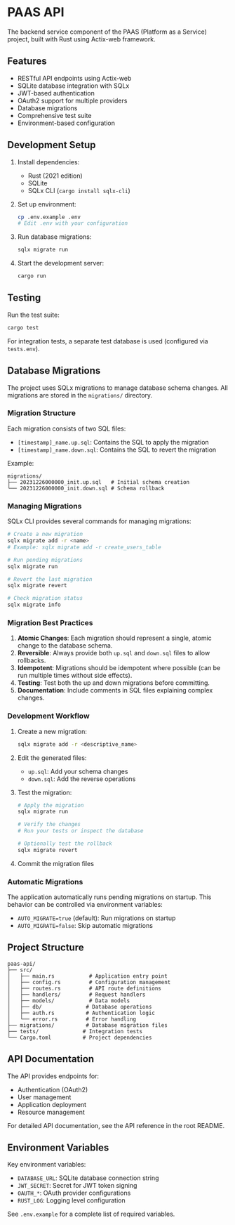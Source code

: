 # PAAS API

The backend service component of the PAAS (Platform as a Service) project, built with Rust using Actix-web framework.

## Features

- RESTful API endpoints using Actix-web
- SQLite database integration with SQLx
- JWT-based authentication
- OAuth2 support for multiple providers
- Database migrations
- Comprehensive test suite
- Environment-based configuration

## Development Setup

1. Install dependencies:
   - Rust (2021 edition)
   - SQLite
   - SQLx CLI (`cargo install sqlx-cli`)

2. Set up environment:
   ```bash
   cp .env.example .env
   # Edit .env with your configuration
   ```

3. Run database migrations:
   ```bash
   sqlx migrate run
   ```

4. Start the development server:
   ```bash
   cargo run
   ```

## Testing

Run the test suite:
```bash
cargo test
```

For integration tests, a separate test database is used (configured via `tests.env`).

## Database Migrations

The project uses SQLx migrations to manage database schema changes. All migrations are stored in the `migrations/` directory.

### Migration Structure

Each migration consists of two SQL files:
- `[timestamp]_name.up.sql`: Contains the SQL to apply the migration
- `[timestamp]_name.down.sql`: Contains the SQL to revert the migration

Example:
```
migrations/
├── 20231226000000_init.up.sql   # Initial schema creation
└── 20231226000000_init.down.sql # Schema rollback
```

### Managing Migrations

SQLx CLI provides several commands for managing migrations:

```bash
# Create a new migration
sqlx migrate add -r <name>
# Example: sqlx migrate add -r create_users_table

# Run pending migrations
sqlx migrate run

# Revert the last migration
sqlx migrate revert

# Check migration status
sqlx migrate info
```

### Migration Best Practices

1. **Atomic Changes**: Each migration should represent a single, atomic change to the database schema.
2. **Reversible**: Always provide both `up.sql` and `down.sql` files to allow rollbacks.
3. **Idempotent**: Migrations should be idempotent where possible (can be run multiple times without side effects).
4. **Testing**: Test both the up and down migrations before committing.
5. **Documentation**: Include comments in SQL files explaining complex changes.

### Development Workflow

1. Create a new migration:
   ```bash
   sqlx migrate add -r <descriptive_name>
   ```

2. Edit the generated files:
   - `up.sql`: Add your schema changes
   - `down.sql`: Add the reverse operations

3. Test the migration:
   ```bash
   # Apply the migration
   sqlx migrate run
   
   # Verify the changes
   # Run your tests or inspect the database
   
   # Optionally test the rollback
   sqlx migrate revert
   ```

4. Commit the migration files

### Automatic Migrations

The application automatically runs pending migrations on startup. This behavior can be controlled via environment variables:

- `AUTO_MIGRATE=true` (default): Run migrations on startup
- `AUTO_MIGRATE=false`: Skip automatic migrations

## Project Structure

```
paas-api/
├── src/
│   ├── main.rs           # Application entry point
│   ├── config.rs         # Configuration management
│   ├── routes.rs         # API route definitions
│   ├── handlers/         # Request handlers
│   ├── models/           # Data models
│   ├── db/              # Database operations
│   ├── auth.rs          # Authentication logic
│   └── error.rs         # Error handling
├── migrations/          # Database migration files
├── tests/              # Integration tests
└── Cargo.toml          # Project dependencies
```

## API Documentation

The API provides endpoints for:
- Authentication (OAuth2)
- User management
- Application deployment
- Resource management

For detailed API documentation, see the API reference in the root README.

## Environment Variables

Key environment variables:
- `DATABASE_URL`: SQLite database connection string
- `JWT_SECRET`: Secret for JWT token signing
- `OAUTH_*`: OAuth provider configurations
- `RUST_LOG`: Logging level configuration

See `.env.example` for a complete list of required variables.
